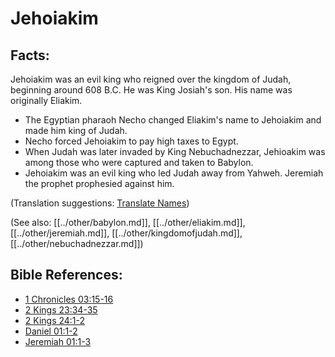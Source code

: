 # Jehoiakim #

## Facts: ##

Jehoiakim was an evil king who reigned over the kingdom of Judah, beginning around 608 B.C. He was King Josiah's son. His name was originally Eliakim.

* The Egyptian pharaoh Necho changed Eliakim's name to Jehoiakim and made him king of Judah.
* Necho forced Jehoiakim to pay high taxes to Egypt.
* When Judah was later invaded by King Nebuchadnezzar, Jehioakim was among those who were captured and taken to Babylon.
* Jehoiakim was an evil king who led Judah away from Yahweh. Jeremiah the prophet prophesied against him.

(Translation suggestions: [Translate Names](en/ta-vol1/translate/man/translate-names))

(See also: [[../other/babylon.md]], [[../other/eliakim.md]], [[../other/jeremiah.md]], [[../other/kingdomofjudah.md]], [[../other/nebuchadnezzar.md]])

## Bible References: ##

* [1 Chronicles 03:15-16](en/tn/1ch/help/03/15)
* [2 Kings 23:34-35](en/tn/2ki/help/23/34)
* [2 Kings 24:1-2](en/tn/2ki/help/24/01)
* [Daniel 01:1-2](en/tn/dan/help/01/01)
* [Jeremiah 01:1-3](en/tn/jer/help/01/01)